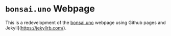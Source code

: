 # `bonsai.uno` Webpage

This is a redevelopment of the [bonsai.uno](https://bonsai.uno/) webpage using Github pages and Jekyll](https://jekyllrb.com/).
